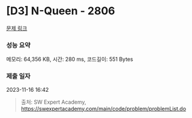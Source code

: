 # [D3] N-Queen - 2806 

[문제 링크](https://swexpertacademy.com/main/code/problem/problemDetail.do?contestProbId=AV7GKs06AU0DFAXB) 

### 성능 요약

메모리: 64,356 KB, 시간: 280 ms, 코드길이: 551 Bytes

### 제출 일자

2023-11-16 16:42



> 출처: SW Expert Academy, https://swexpertacademy.com/main/code/problem/problemList.do